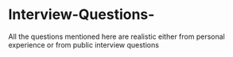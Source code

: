 # Interview-Questions-
All the questions mentioned here are realistic either from personal experience or from public interview questions 
